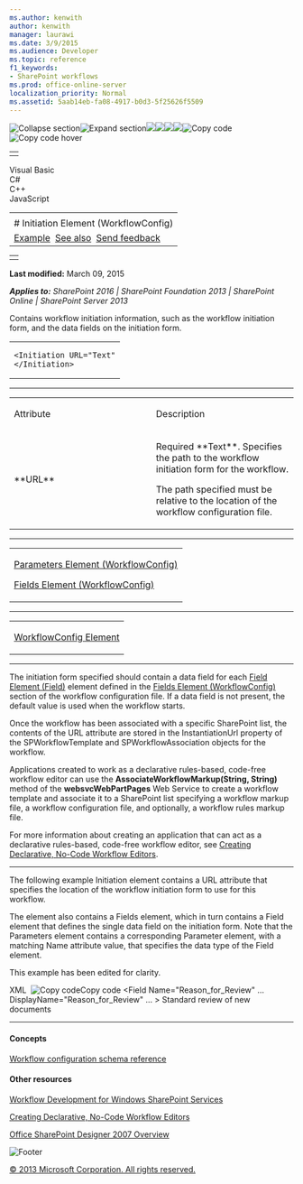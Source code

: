 ```yaml
---
ms.author: kenwith
author: kenwith
manager: laurawi
ms.date: 3/9/2015
ms.audience: Developer
ms.topic: reference
f1_keywords:
- SharePoint workflows
ms.prod: office-online-server
localization_priority: Normal
ms.assetid: 5aab14eb-fa08-4917-b0d3-5f25626f5509
---
```


![Collapse
section](../icons/collapse_all.gif "Collapse section")![Expand
section](../icons/expand_all.gif "Expand section")![](../icons/collapse_all.gif)![](../icons/expand_all.gif)![](../icons/dropdown.gif)![](../icons/dropdownHover.gif)![Copy
code](../icons/copycode.gif "Copy code")![Copy code
hover](../icons/copycodeHighlight.gif "Copy code hover")
<table>
<tbody>
<tr class="odd">
<td align="left"></td>
</tr>
</tbody>
</table>

Visual Basic  
C\#  
C++  
JavaScript  

<table>
<tbody>
<tr class="odd">
<td align="left"><span id="runningHeaderText"></span></td>
</tr>
<tr class="even">
<td align="left"># Initiation Element (WorkflowConfig)</td>
</tr>
<tr class="odd">
<td align="left"><a href="#exampleToggle">Example</a>  <a href="#seeAlsoToggle">See also</a>  <span id="headfeedbackarea" class="feedbackhead"><a href="javascript:SubmitFeedback(&#39;docthis@Microsoft.com&#39;,&#39;&#39;,&#39;&#39;,&#39;&#39;,&#39;1.0.18082.1225&#39;,&#39;%0\dThank%20you%20for%20your%20feedback.%20The%20developer%20writing%20teams%20use%20your%20feedback%20to%20improve%20documentation.%20While%20we%20are%20reviewing%20your%20feedback,%20we%20may%20send%20you%20e-mail%20to%20ask%20for%20clarification%20or%20feedback%20on%20a%20solution.%20We%20do%20not%20use%20your%20e-mail%20address%20for%20any%20other%20purpose%20and%20we%20delete%20it%20after%20we%20finish%20our%20review.%0\AFor%20further%20information%20about%20the%20privacy%20policies%20of%20Microsoft,%20please%20see%20http://privacy.microsoft.com/en-us/default.aspx.%0\A%0\d&#39;,&#39;Customer%20feedback&#39;);">Send feedback</a></span></td>
</tr>
</tbody>
</table>

<table>
<colgroup>
<col width="100%" />
</colgroup>
<tbody>
<tr class="odd">
<td align="left"></td>
</tr>
</tbody>
</table>

**Last modified:** March 09, 2015

***Applies to:** SharePoint 2016 | SharePoint Foundation 2013 |
SharePoint Online | SharePoint Server 2013*

Contains workflow initiation information, such as the workflow
initiation form, and the data fields on the initiation form.

<span codelanguage="other"></span>
<table>
<colgroup>
<col width="100%" />
</colgroup>
<tbody>
<tr class="odd">
<td align="left"><pre><code>&lt;Initiation URL=&quot;Text&quot;
&lt;/Initiation&gt;</code></pre></td>
</tr>
</tbody>
</table>


-----------------------------------------------------------------------------------------------------------------------------------------------------------------------------------------------

<table>
<colgroup>
<col width="50%" />
<col width="50%" />
</colgroup>
<tbody>
<tr class="odd">
<td align="left"><p>Attribute</p></td>
<td align="left"><p>Description</p></td>
</tr>
<tr class="even">
<td align="left"><p>**URL**</p></td>
<td align="left"><p>Required **Text**. Specifies the path to the workflow initiation form for the workflow.</p>
<p>The path specified must be relative to the location of the workflow configuration file.</p></td>
</tr>
</tbody>
</table>


---------------------------------------------------------------------------------------------------------------------------------------------------------------------------------------------------

<table>
<colgroup>
<col width="100%" />
</colgroup>
<tbody>
<tr class="odd">
<td align="left"><p><span sdata="link"><a href="parameters-element-workflowconfig.htm">Parameters Element (WorkflowConfig)</a></span></p>
<p><span sdata="link"><a href="fields-element-workflowconfig.htm">Fields Element (WorkflowConfig)</a></span></p></td>
</tr>
</tbody>
</table>


----------------------------------------------------------------------------------------------------------------------------------------------------------------------------------------------------

<table>
<colgroup>
<col width="100%" />
</colgroup>
<tbody>
<tr class="odd">
<td align="left"><p><span sdata="link"><a href="workflowconfig-element.htm">WorkflowConfig Element</a></span></p></td>
</tr>
</tbody>
</table>


----------------------------------------------------------------------------------------------------------------------------------------------------------------------------------------------------------------------------

The initiation form specified should contain a data field for each <span
sdata="link">[Field Element
(Field)](field-element-field.htm)</span> element
defined in the <span sdata="link">[Fields Element
(WorkflowConfig)](fields-element-workflowconfig.htm)</span>
section of the workflow configuration file. If a data field is not
present, the default value is used when the workflow starts.

Once the workflow has been associated with a specific SharePoint list,
the contents of the URL attribute are stored in the <span sdata="cer"
target="P:Microsoft.SharePoint.Workflow.SPWorkflowTemplate.InstantiationUrl"><span
class="nolink">InstantiationUrl</span></span> property of the <span
sdata="cer"
target="T:Microsoft.SharePoint.Workflow.SPWorkflowTemplate"><span
class="nolink">SPWorkflowTemplate</span></span> and <span sdata="cer"
target="T:Microsoft.SharePoint.Workflow.SPWorkflowAssociation"><span
class="nolink">SPWorkflowAssociation</span></span> objects for the
workflow.

Applications created to work as a declarative rules-based, code-free
workflow editor can use the <span sdata="cer"
target="M:websvcWebPartPages.WebPartPagesWebService.AssociateWorkflowMarkup(System.String,System.String)">**AssociateWorkflowMarkup(String,
String)**</span> method of the <span sdata="cer"
target="N:websvcWebPartPages">**websvcWebPartPages**</span> Web Service
to create a workflow template and associate it to a SharePoint list
specifying a workflow markup file, a workflow configuration file, and
optionally, a workflow rules markup file.

For more information about creating an application that can act as a
declarative rules-based, code-free workflow editor, see [Creating
Declarative, No-Code Workflow
Editors](http://msdn.microsoft.com/library/60dfda8d-e724-4d7d-9578-aa239c362dcf(Office.15).aspx).


------------------------------------------------------------------------------------------------------------------------------------------------------------------------------------------

The following example Initiation element contains a URL attribute that
specifies the location of the workflow initiation form to use for this
workflow.

The element also contains a Fields element, which in turn contains a
Field element that defines the single data field on the initiation form.
Note that the Parameters element contains a corresponding Parameter
element, with a matching Name attribute value, that specifies the data
type of the Field element.

This example has been edited for clarity.

<span codelanguage="xmlLang"></span>
XML 
<span class="copyCode" onclick="CopyCode(this)"
onkeypress="CopyCode_CheckKey(this, event)"
onmouseover="ChangeCopyCodeIcon(this)"
onmouseout="ChangeCopyCodeIcon(this)" tabindex="0">![Copy
code](../icons/copycode.gif "Copy code")Copy code</span>
    <Initiation 
        URL="Workflows/Notify Me/Notify Me.aspx">
      <Fields>
        <Field 
          Name="Reason_for_Review" 
          …
          DisplayName="Reason_for_Review" 
          …
        >
          <Default>Standard review of new documents</Default>
        </Field>
      </Fields>
      <Parameters>
        <Parameter Name="Reason_for_Review" Type="System.String" />
      </Parameters>
    </Initiation>


-------------------------------------------------------------------------------------------------------------------------------------------------------------------------------------------

#### Concepts

<span sdata="link">[Workflow configuration schema
reference](workflow-configuration-schema-reference.htm)</span>

#### Other resources

[Workflow Development for Windows SharePoint
Services](http://msdn.microsoft.com/library/ad7a5bf2-fab0-4b30-ae0b-46b15f16b491(Office.15).aspx)

[Creating Declarative, No-Code Workflow
Editors](http://msdn.microsoft.com/library/60dfda8d-e724-4d7d-9578-aa239c362dcf(Office.15).aspx)

[Office SharePoint Designer 2007
Overview](http://msdn.microsoft.com/library/5ef4e933-564e-4dea-b2f4-c1b621774969(Office.15).aspx)

![Footer](../icons/footer.gif "Footer")

[© 2013 Microsoft Corporation. All rights
reserved.](office-2013-documentation-copyright-notice.htm)



